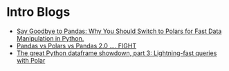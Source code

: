 # Intro Blogs
- [Say Goodbye to Pandas: Why You Should Switch to Polars for Fast Data Manipulation in Python.](https://medium.com/@viv1kv/say-goodbye-to-pandas-why-you-should-switch-to-polars-for-fast-data-manipulation-in-python-df00dcab788f)
- [Pandas vs Polars vs Pandas 2.0 …. FIGHT](https://medium.com/@lgsoliveira/pandas-vs-polars-vs-pandas-2-0-fight-7398055372fb)
- [The great Python dataframe showdown, part 3: Lightning-fast queries with Polar](https://www.orchest.io/blog/the-great-python-dataframe-showdown-part-3-lightning-fast-queries-with-polars)
